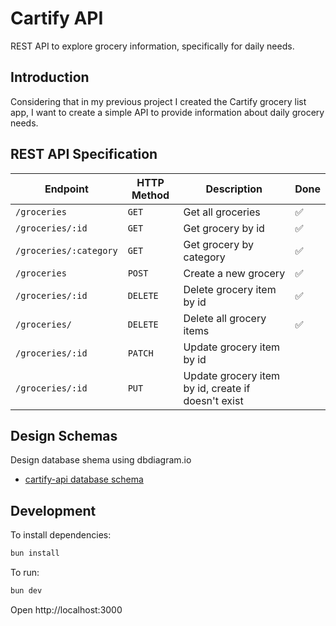 # Cartify API

REST API to explore grocery information, specifically for daily needs.

## Introduction

Considering that in my previous project I created the Cartify grocery list app, I want to create a simple API to provide information about daily grocery needs.

## REST API Specification

| Endpoint               | HTTP Method | Description                                        | Done |
| ---------------------- | ----------- | -------------------------------------------------- | ---- |
| `/groceries`           | `GET`       | Get all groceries                                  | ✅   |
| `/groceries/:id`       | `GET`       | Get grocery by id                                  | ✅   |
| `/groceries/:category` | `GET`       | Get grocery by category                            | ✅   |
| `/groceries`           | `POST`      | Create a new grocery                               | ✅   |
| `/groceries/:id`       | `DELETE`    | Delete grocery item by id                          | ✅   |
| `/groceries/`          | `DELETE`    | Delete all grocery items                           | ✅   |
| `/groceries/:id`       | `PATCH`     | Update grocery item by id                          |
| `/groceries/:id`       | `PUT`       | Update grocery item by id, create if doesn't exist |

## Design Schemas

Design database shema using dbdiagram.io

- [cartify-api database schema](https://dbdiagram.io/d/cartify-api-database-schema-68c0f6cd61a46d388e4f18df)

## Development

To install dependencies:

```sh
bun install
```

To run:

```sh
bun dev
```

Open http://localhost:3000
